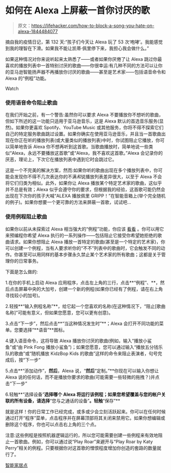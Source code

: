 # 如何在 Alexa 上屏蔽一首你讨厌的歌

> 原文：<https://lifehacker.com/how-to-block-a-song-you-hate-on-alexa-1844484077>

摘自我的疫情日记，第 132 天:“孩子们今天让 Alexa 玩了 53 次‘咆哮’。我能感觉到我的理智在下滑。如果我不能让凯蒂·佩里停下来，我担心我会做什么。”

如果这种情况对你来说听起来太熟悉了——或者如果你厌倦了让 Alexa 跳过你最喜欢的播放列表中一首特别讨厌的歌曲——你很幸运:有几种不同的方法可以让你的亚马逊智能扬声器不再播放你讨厌的歌曲——甚至是艺术家——包括语音命令和 Alexa 的“例程”功能。

Watch

### **使用语音命令阻止歌曲**

在我们开始之前，有一个警告:虽然你可以要求 Alexa 不要播放你不想听的歌曲，但如下所述的这一功能只适用于亚马逊音乐，这是 Alexa 默认的首选音乐服务(显然)。如果你更喜欢 Spotify、YouTube Music 或其他服务，你将不得不探索它们自己的特定服务歌曲跳过设置。如果你确实在使用亚马逊音乐，并且当一首歌曲出现在你正在听的播放列表(或大量类似的播放列表)中时，你试图阻止它播放，你可以简单地告诉 Alexa 你不想再听到这首歌。当歌曲播放时，简单地说一些类似“Alexa，永远不要播放这首歌”或“Alexa，我不喜欢这首歌。”Alexa 会记录你的厌恶，理论上，下次它在播放列表中遇到它时会跳过它。

这是一个不完美的解决方案，然而:如果你听的歌曲出现在多个播放列表中，你可能会发现你不得不几次表达你的不满*和*说播放列表差异很大，以至于 Alexa 不会将它们归类为相似。此外，如果你让 Alexa 播放某个特定艺术家的歌曲，这似乎并不总是有效；Alexa 似乎会遵守你的要求，但根据我的经验，这首歌可能仍然会出现在下次你的孩子大喊“ALEXA 播放佩里 GRIPP！”在智能音箱上(举个完全随机的例子)。如果你想要一个更可靠的方法来屏蔽一首歌，试试吧...

### **使用例程阻止歌曲**

如果你以前从未探索过 Alexa 相当强大的“例程”功能，你应该 [看看](https://lifehacker.com/amazon-echo-just-added-music-radio-and-podcasts-to-al-1824484019) 。你可以用它来预编程你希望 Alexa 执行的一系列操作——包括阻止它接受你希望她拒绝的歌曲请求。如果你想阻止 Alexa 播放一首特定的歌曲(甚至是一个特定的艺术家)，你可以创建一个例程，当有人要求听你的“不不”列表中的歌曲时，它会触发不同的动作。你甚至可以用同样的基本步骤永久禁止某个艺术家的所有歌曲；这都是关于管理你的日常事务。

下面是怎么做的:

1.在你的手机上启动 Alexa 应用程序，点击左上角的三行，点击**“例程”、**，然后点击屏幕中央的大加号，创建一个新的例程(如果你已经有了例程，请在右上角寻找较小的加号)。

2.轻按**“输入例程名称”**，给它起一个您喜欢的名称(在这种情况下，“阻止[歌曲名称]”可能有意义，但如果您愿意，您可以更有创意)。

3.点击“下一步”，然后点击**“当这种情况发生时”**；Alexa 会打开不同功能的菜单。您要选择“**语音”**图标。

4.键入语音命令，这将导致 Alexa 播放你讨厌的歌曲(例如，输入“播放小鲨鱼”或“由 Pink Fong 播放小鲨鱼”)；如果您愿意，您可以通过输入“播放五分钱乐队的歌曲”或“随机播放 KidzBop Kids 的歌曲”这样的命令来阻止表演者，句号完成后，按“下一步”

5.点击**“添加动作”，**然后**，Alexa 说，“**然后**“定制。”**你现在可以输入你想让 Alexa 说的任何话，而不是播放你要求的歌曲(可能需要一些轻微的拖拽？)并点击“下一步”

6.轻触**“选择设备”**选择哪个 Alexa 将运行该例程；如果您希望覆盖与您的帐户关联的所有设备，请选择**“您与之通话的设备”**。轻触**“保存”**

就是这样！你的日常工作已经完成，或多或少会立刻活跃起来。你可以在任何时候通过打开“程序”菜单，点击程序并在屏幕顶部将其关闭来禁用它。如果你想编辑或删除这个程序，你也可以点击右上角的三个点。

注意:这些例程是按照机器逻辑运行的，所以您可能需要创建一些例程来有效地阻止一首歌曲。例如，你可以通过说“Play Roar”来避开与“Play Roar by Katy Perry”相关的例程。只要根据你对这首歌的憎恨程度增加你创造的套路的数量就行了。

[智能家居点](https://www.smarthomepoint.com/block-specific-songs/)